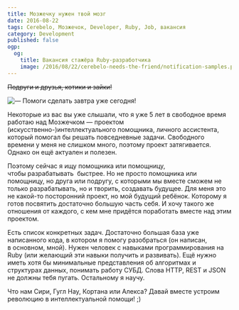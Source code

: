 ```yaml
---
title: Мозжечку нужен твой мозг
date: 2016-08-22
tags: Cerebelo, Мозжечок, Developer, Ruby, Job, вакансия 
category: Development
published: false
ogp:
  og:
    title: Вакансия стажёра Ruby-разработчика
    image: /2016/08/22/cerebelo-needs-the-friend/notification-samples.png
---
```


~~Подруги и друзья, котики и зайки!~~

<img src="/2016/08/22/cerebelo-needs-the-friend/notification-samples.png" alt="— Помоги сделать завтра уже сегодня!" class="w-100" />

Некоторые из вас вы уже слышали, что я уже 5 лет в свободное время работаю над Мозжечком — проектом (искусственно-)интеллектуального помощника, личного ассистента, который помогал бы решать повседневные задачи. Свободного времени у меня не слишком много, поэтому проект затягивается. Однако он ещё актуален и полезен.

Поэтому сейчас я ищу помощника или помощницу, чтобы разрабатывать  быстрее. Но не просто помощника или помощницу, но друга или подругу, с которыми мы вместе сможем не только разрабатывать, но и творить, создавать будущее. Для меня это не какой-то посторонний проект, но мой будущий ребёнок. Которому я готов посвятить достаточно большую часть себя. И хочу такого же отношения от каждого, с кем мне придётся поработать вместе над этим проектом. 

Есть список конкретных задач. Достаточно большая база уже написанного кода, в котором я помогу разобраться (он написан, в основном, мной). Нужен человек с навыками программирования на Ruby (или желающий эти навыки получить и развивать). Ещё нужно иметь хотя бы минимальные представления об алгоритмах и структурах данных, понимать работу СУБД. Слова HTTP, REST и JSON не должны тебя пугать. Остальному я научу.

Что нам Сири, Гугл Нау, Кортана или Алекса? Давай вместе устроим революцию в интеллектуальной помощи! ;)
